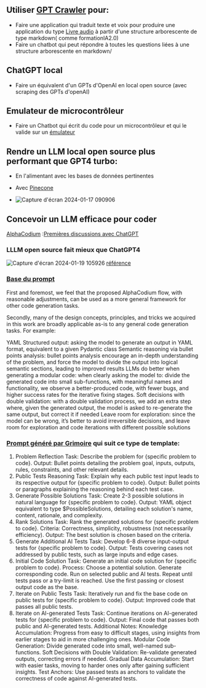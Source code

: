 ## Utiliser [GPT Crawler](https://github.com/BuilderIO/gpt-crawler) pour: 
-  Faire une application qui traduit texte et voix pour produire une application du type [Livre audio](https://learnpythonfast.up.railway.app/) à partir d'une structure arborescente de type markdown( comme formationIA2.0)
-  Faire un chatbot qui peut répondre à toutes les questions liées à une structure arborescente en markdown/ 

## ChatGPT local
-  Faire un équivalent d'un GPTs d'OpenAI en local open source (avec scraping des GPTs d'openAI)
  
## Emulateur de microcontrôleur
- Faire un Chatbot qui écrit du code pour un microcontrôleur et qui le valide sur un [émulateur](https://github.com/lrusso/ArduinoSimulator)
## Rendre un LLM local open source plus performant que GPT4 turbo:
- En l'alimentant avec les bases de données pertinentes
- Avec [Pinecone](https://www.pinecone.io/blog/rag-study/)

- ![Capture d'écran 2024-01-17 090906](https://github.com/jpbrasile/formationIA2.0/assets/8331027/9f15f1a5-69e0-4b0a-9db5-1cfa67aea343)

## Concevoir un LLM efficace pour coder
[AlphaCodium](https://github.com/Codium-ai/AlphaCodium/tree/main) :[Premières discussions avec ChatGPT](https://chat.openai.com/share/d71b9fb2-2e41-4ec6-8219-6ecf2b8842e0)
### LLLM open source fait mieux que ChatGPT4 
![Capture d'écran 2024-01-19 105926](https://github.com/jpbrasile/formationIA2.0/assets/8331027/3d135c46-d7b2-413b-a388-2624c8f080ef) 
[référence](https://www.codium.ai/blog/alphacodium-state-of-the-art-code-generation-for-code-contests/)
### [Base du prompt](https://github.com/Codium-ai/AlphaCodium?tab=readme-ov-file) 
First and foremost, we feel that the proposed AlphaCodium flow, with reasonable adjustments, can be used as a more general framework for other code generation tasks.

Secondly, many of the design concepts, principles, and tricks we acquired in this work are broadly applicable as-is to any general code generation tasks. For example:

YAML Structured output: asking the model to generate an output in YAML format, equivalent to a given Pydantic class
Semantic reasoning via bullet points analysis: bullet points analysis encourage an in-depth understanding of the problem, and force the model to divide the output into logical semantic sections, leading to improved results
LLMs do better when generating a modular code: when clearly asking the model to: divide the generated code into small sub-functions, with meaningful names and functionality, we observe a better-produced code, with fewer bugs, and higher success rates for the iterative fixing stages.
Soft decisions with double validation: with a double validation process, we add an extra step where, given the generated output, the model is asked to re-generate the same output, but correct it if needed
Leave room for exploration: since the model can be wrong, it’s better to avoid irreversible decisions, and leave room for exploration and code iterations with different possible solutions
### [Prompt généré par Grimoire](https://chat.openai.com/share/b20dde21-744a-4e48-b854-c422a38762ce) qui suit ce type de template:
1. Problem Reflection
Task: Describe the problem for {specific problem to code}.
Output: Bullet points detailing the problem goal, inputs, outputs, rules, constraints, and other relevant details.
2. Public Tests Reasoning
Task: Explain why each public test input leads to its respective output for {specific problem to code}.
Output: Bullet points or paragraphs explaining the reasoning behind each test case.
3. Generate Possible Solutions
Task: Create 2-3 possible solutions in natural language for {specific problem to code}.
Output: YAML object equivalent to type $PossibleSolutions, detailing each solution's name, content, rationale, and complexity.
4. Rank Solutions
Task: Rank the generated solutions for {specific problem to code}.
Criteria: Correctness, simplicity, robustness (not necessarily efficiency).
Output: The best solution is chosen based on the criteria.
5. Generate Additional AI Tests
Task: Develop 6-8 diverse input-output tests for {specific problem to code}.
Output: Tests covering cases not addressed by public tests, such as large inputs and edge cases.
6. Initial Code Solution
Task: Generate an initial code solution for {specific problem to code}.
Process:
Choose a potential solution.
Generate corresponding code.
Run on selected public and AI tests.
Repeat until tests pass or a try-limit is reached.
Use the first passing or closest output code as the base.
7. Iterate on Public Tests
Task: Iteratively run and fix the base code on public tests for {specific problem to code}.
Output: Improved code that passes all public tests.
8. Iterate on AI-generated Tests
Task: Continue iterations on AI-generated tests for {specific problem to code}.
Output: Final code that passes both public and AI-generated tests.
Additional Notes:
Knowledge Accumulation: Progress from easy to difficult stages, using insights from earlier stages to aid in more challenging ones.
Modular Code Generation: Divide generated code into small, well-named sub-functions.
Soft Decisions with Double Validation: Re-validate generated outputs, correcting errors if needed.
Gradual Data Accumulation: Start with easier tasks, moving to harder ones only after gaining sufficient insights.
Test Anchors: Use passed tests as anchors to validate the correctness of code against AI-generated tests.

